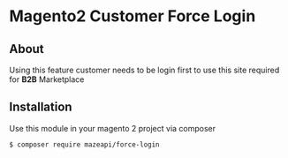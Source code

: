 # Magento2 Customer Force Login

## About
Using this feature customer needs to be login first to use this site required for **B2B** Marketplace

## Installation
Use this module in your magento 2 project via composer
```
$ composer require mazeapi/force-login
```